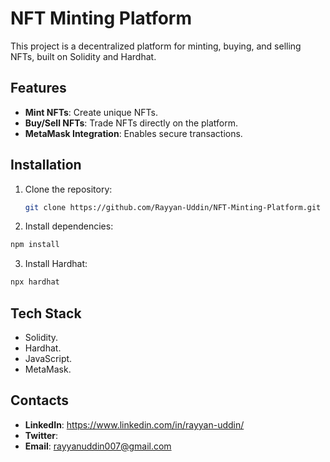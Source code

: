 # NFT Minting Platform

This project is a decentralized platform for minting, buying, and selling NFTs, built on Solidity and Hardhat. 

## Features
- **Mint NFTs**: Create unique NFTs.
- **Buy/Sell NFTs**: Trade NFTs directly on the platform.
- **MetaMask Integration**: Enables secure transactions.

## Installation
1. Clone the repository:
   ```bash
   git clone https://github.com/Rayyan-Uddin/NFT-Minting-Platform.git
   ```
2. Install dependencies:
```bash
npm install
```
3. Install Hardhat:
```bash
npx hardhat
```
## Tech Stack
- Solidity.
- Hardhat.
- JavaScript.
- MetaMask.
  
## Contacts
- **LinkedIn**: https://www.linkedin.com/in/rayyan-uddin/
- **Twitter**: 
- **Email**: rayyanuddin007@gmail.com 
